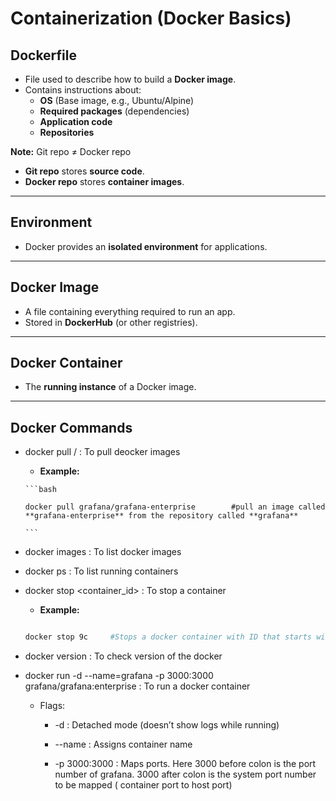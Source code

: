 # Containerization (Docker Basics)

## Dockerfile
- File used to describe how to build a **Docker image**.  
- Contains instructions about:
  - **OS** (Base image, e.g., Ubuntu/Alpine)
  - **Required packages** (dependencies)
  - **Application code**
  - **Repositories**

 **Note:** Git repo ≠ Docker repo  
- **Git repo** stores **source code**.  
- **Docker repo** stores **container images**.  

---

## Environment
- Docker provides an **isolated environment** for applications.

---

## Docker Image
- A file containing everything required to run an app.  
- Stored in **DockerHub** (or other registries).  

---

## Docker Container
- The **running instance** of a Docker image.

---

##  Docker Commands

- docker pull <repo>/<image> : To pull deocker images

	-  **Example:**

	  ```bash

	  docker pull grafana/grafana-enterprise		#pull an image called **grafana-enterprise** from the repository called **grafana**

	  ```

 -  docker images : To list docker images

 -  docker ps : To list running containers

 -  docker stop <container_id> : To stop a container

	-  **Example:**

	 ```bash

	 docker stop 9c		#Stops a docker container with ID that starts with  **9c**. Docker IDs are usually sequence of characters and integers. Either type the ID as a whole or the first two characters will also work.

	```

 -  docker version : To check version of the docker

 -  docker run -d --name=grafana -p 3000:3000 grafana/grafana:enterprise : To run a docker container

     - Flags:

	    - -d : Detached mode (doesn’t show logs while running)  

	    - --name : Assigns container name

        -  -p 3000:3000 : Maps ports. Here 3000 before colon is the port number of grafana. 3000 after colon is the system port number to be mapped ( container port to host port)



